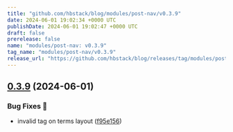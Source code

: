```yaml
---
title: "github.com/hbstack/blog/modules/post-nav/v0.3.9"
date: 2024-06-01 19:02:34 +0000 UTC
publishDate: 2024-06-01 19:02:47 +0000 UTC
draft: false
prerelease: false
name: "modules/post-nav: v0.3.9"
tag_name: "modules/post-nav/v0.3.9"
release_url: "https://github.com/hbstack/blog/releases/tag/modules/post-nav/v0.3.9"
---
```


## [0.3.9](https://github.com/hbstack/blog/compare/modules/post-nav/v0.3.8...modules/post-nav/v0.3.9) (2024-06-01)


### Bug Fixes 🐞

* invalid tag on terms layout ([f95e156](https://github.com/hbstack/blog/commit/f95e156601d95c420d055ba6748e832c4863ff71))
